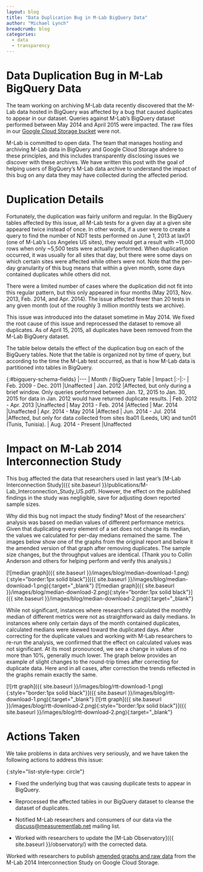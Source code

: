 ```yaml
---
layout: blog
title: "Data Duplication Bug in M-Lab BigQuery Data"
author: "Michael Lynch"
breadcrumb: blog
categories:
  - data
  - transparency
---
```


# Data Duplication Bug in M-Lab BigQuery Data

The team working on archiving M-Lab data recently discovered that the M-Lab data hosted in BigQuery was affected by a bug that caused duplicates to appear in our dataset. Queries against M-Lab’s BigQuery dataset performed between May 2014 and April 2015 were impacted. The raw files in our [Google Cloud Storage bucket](https://console.developers.google.com/storage/m-lab/) were not.

<!--more-->

M-Lab is committed to open data. The team that manages hosting and archiving M-Lab data in BigQuery and Google Cloud Storage ahdere to these principles, and this includes transparently disclosing issues we discover with these archives. We have written this post with the goal of helping users of BigQuery’s M-Lab data archive to understand the impact of this bug on any data they may have collected during the affected period.

# Duplication Details

Fortunately, the duplication was fairly uniform and regular. In the BigQuery tables affected by this issue, all M-Lab tests for a given day at a given site appeared twice instead of once. In other words, if a user were to create a query to find the number of NDT tests performed on June 1, 2013 at lax01 (one of M-Lab’s Los Angeles US sites), they would get a result with ~11,000 rows when only ~5,500 tests were actually performed. When duplication occurred, it was usually for all sites that day, but there were some days on which certain sites were affected while others were not. Note that the per-day granularity of this bug means that within a given month, some days contained duplicates while others did not.

There were a limited number of cases where the duplication did not fit into this regular pattern, but this only appeared in four months (May 2013, Nov. 2013, Feb. 2014, and Apr. 2014). The issue affected fewer than 20 tests in any given month (out of the roughly 3 million monthly tests we archive).

This issue was introduced into the dataset sometime in May 2014. We fixed the root cause of this issue and reprocessed the dataset to remove all duplicates. As of April 15, 2015, all duplicates have been removed from the M-Lab BigQuery dataset.

The table below details the effect of the duplication bug on each of the BigQuery tables. Note that the table is organized not by time of query, but according to the time the M-Lab test occurred, as that is how M-Lab data is partitioned into tables in BigQuery.

{:#bigquery-schema-fields}
|---
| Month / BigQuery Table | Impact
|:-|:-
| Feb. 2009 - Dec. 2011 |Unaffected
| Jan. 2012 |Affected, but only during a brief window. Only queries performed between Jan. 12, 2015 to Jan. 30, 2015 for data in Jan. 2012 would have returned duplicate results.
| Feb. 2012 - Apr. 2013 |Unaffected
| May 2013 - Feb. 2014 |Affected
| Mar. 2014 |Unaffected
| Apr. 2014 - May 2014 |Affected
| Jun. 2014 - Jul. 2014 |Affected, but only for data collected from sites lba01 (Leeds, UK) and tun01 (Tunis, Tunisia).
| Aug. 2014 - Present |Unaffected

# Impact on M-Lab 2014 Interconnection Study

This bug affected the data that researchers used in last year’s [M-Lab Interconnection Study]({{ site.baseurl }}/publications/M-Lab_Interconnection_Study_US.pdf). However, the effect on the published findings in the study was negligible, save for adjusting down reported sample sizes.

Why did this bug not impact the study finding? Most of the researchers’ analysis was based on median values of different performance metrics. Given that duplicating every element of a set does not change its median, the values we calculated for per-day medians remained the same. The images below show one of the graphs from the original report and below it the amended version of that graph after removing duplicates. The sample size changes, but the throughput values are identical. (Thank you to Collin Anderson and others for helping perform and verify this analysis.)

[![median graph]({{ site.baseurl }}/images/blog/median-download-1.png){:style="border:1px solid black"}]({{ site.baseurl }}/images/blog/median-download-1.png){:target="_blank"}
[![median graph]({{ site.baseurl }}/images/blog/median-download-2.png){:style="border:1px solid black"}]({{ site.baseurl }}/images/blog/median-download-2.png){:target="_blank"}

While not significant, instances where researchers calculated the monthly median of different metrics were not as straightforward as daily medians. In instances where only certain days of the month contained duplicates, calculated medians were skewed toward the duplicated days. After correcting for the duplicate values and working with M-Lab researchers to re-run the analysis, we confirmed that the effect on calculated values was not significant. At its most pronounced, we see a change in values of no more than 10%, generally much lower. The graph below provides an example of slight changes to the round-trip times after correcting for duplicate data. Here and in all cases, after correction the trends reflected in the graphs remain exactly the same.

[![rtt graph]({{ site.baseurl }}/images/blog/rtt-download-1.png){:style="border:1px solid black"}]({{ site.baseurl }}/images/blog/rtt-download-1.png){:target="_blank"}
[![rtt graph]({{ site.baseurl }}/images/blog/rtt-download-2.png){:style="border:1px solid black"}]({{ site.baseurl }}/images/blog/rtt-download-2.png){:target="_blank"}

# Actions Taken

We take problems in data archives very seriously, and we have taken the following actions to address this issue:

{:style="list-style-type: circle"}
- Fixed the underlying bug that was causing duplicate tests to appear in BigQuery.

- Reprocessed the affected tables in our BigQuery dataset to cleanse the dataset of duplicates.

- Notified M-Lab researchers and consumers of our data via the <discuss@measurementlab.net> mailing list.

- Worked with researchers to update the [M-Lab Observatory]({{ site.baseurl }}/observatory/) with the corrected data.

Worked with researchers to publish [amended graphs and raw data](https://console.developers.google.com/storage/m-lab/interconnection-study-2014/) from the M-Lab 2014 Interconnection Study on Google Cloud Storage.

